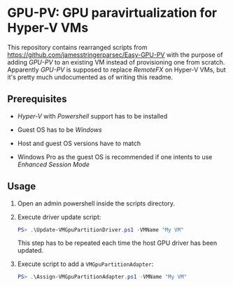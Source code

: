 # GPU-PV: GPU paravirtualization for Hyper-V VMs

This repository contains rearranged scripts from <https://github.com/jamesstringerparsec/Easy-GPU-PV> with the purpose of adding *GPU-PV*
to an existing VM instead of provisioning one from scratch.
Apparently *GPU-PV* is supposed to replace *RemoteFX* on Hyper-V VMs, but it's pretty much undocumented as of writing this readme.

## Prerequisites

- *Hyper-V* with *Powershell* support has to be installed

- Guest OS has to be *Windows*

- Host and guest OS versions have to match

- Windows Pro as the guest OS is recommended if one intents to use *Enhanced Session Mode*

## Usage

1. Open an admin powershell inside the scripts directory.

2. Execute driver update script:

    ```powershell
    PS> .\Update-VMGpuPartitionDriver.ps1 -VMName "My VM"
    ```

    This step has to be repeated each time the host GPU driver has been updated.

3. Execute script to add a `VMGpuPartitionAdapter`:

    ```powershell
    PS> .\Assign-VMGpuPartitionAdapter.ps1 -VMName "My VM"
    ```
